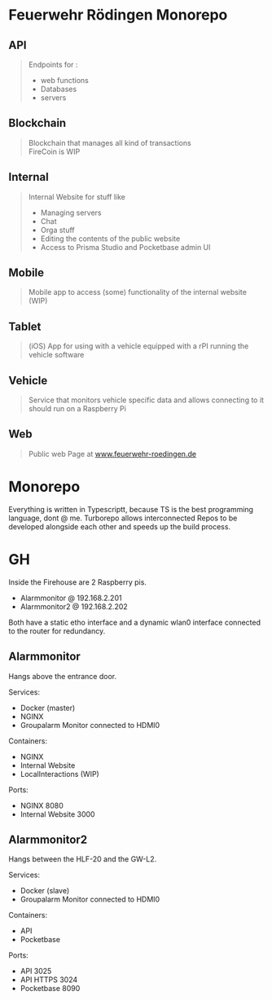 # Feuerwehr Rödingen Monorepo

## API
> Endpoints for :
> - web functions
> - Databases
> - servers

## Blockchain
> Blockchain that manages all kind of transactions  
> FireCoin is WIP

## Internal
> Internal Website for stuff like
> - Managing servers
> - Chat
> - Orga stuff
> - Editing the contents of the public website
> - Access to Prisma Studio and Pocketbase admin UI

## Mobile
> Mobile app to access (some) functionality of the internal website  
> (WIP)

## Tablet
> (iOS) App for using with a vehicle equipped with a rPI running the vehicle software

## Vehicle
> Service that monitors vehicle specific data and allows connecting to it  
> should run on a Raspberry Pi

## Web
> Public web Page at www.feuerwehr-roedingen.de

# Monorepo

Everything is written in Typescriptt, because TS is the best programming language, dont @ me. Turborepo allows interconnected Repos to be developed alongside each other and speeds up the build process.

# GH

Inside the Firehouse are 2 Raspberry pis. 
- Alarmmonitor  @ 192.168.2.201
- Alarmmonitor2 @ 192.168.2.202

Both have a static etho interface and a dynamic wlan0 interface connected to the router for redundancy.

## Alarmmonitor

Hangs above the entrance door.

Services: 
- Docker (master)
- NGINX
- Groupalarm Monitor connected to HDMI0

Containers:
- NGINX
- Internal Website
- LocalInteractions (WIP)

Ports: 

- NGINX 8080
- Internal Website 3000

## Alarmmonitor2

Hangs between the HLF-20 and the GW-L2.

Services: 
- Docker (slave)
- Groupalarm Monitor connected to HDMI0

Containers:
- API 
- Pocketbase

Ports: 

- API 3025
- API HTTPS 3024
- Pocketbase 8090

